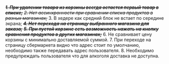 ~~*__1. При удалении товара из корзины всегда остается первый товар в списке;__*~~
~~*2. Нет ассинхронности при сравнении списка продуктов в разных магазинах;*~~
3. В хедере как средний блок не встает по середине экрана;
~~*__4. Нет перехода на страницу выбранного магазина для заказа;__*~~
~~*__5. При пустой корзине есть возможность нажать на кнопку сравнения 
продуктов в других магазинах;__*~~
6. Не сравнивает цену корзины с минимально доставляемой суммой.
7. При переходе на страницу сбермаркета видно что адрес стоит по умолчанию, 
  необходимо также передавать адрес пользователя.
8. Необходимо предупреждать пользователя что для алкоголя доставка не доступна.